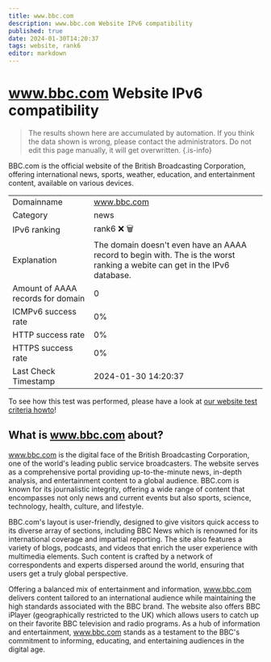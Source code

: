 ```yaml
---
title: www.bbc.com
description: www.bbc.com Website IPv6 compatibility
published: true
date: 2024-01-30T14:20:37
tags: website, rank6
editor: markdown
---
```


# www.bbc.com Website IPv6 compatibility

> The results shown here are accumulated by automation. If you think the data shown is wrong, please contact the administrators. 
> Do not edit this page manually, it will get overwritten.
{.is-info}

BBC.com is the official website of the British Broadcasting Corporation, offering international news, sports, weather, education, and entertainment content, available on various devices.


|   |   |
| - | - |
| Domainname | www.bbc.com
| Category | news |
| IPv6 ranking | rank6 :x: :wastebasket: |
| Explanation | The domain doesn't even have an AAAA record to begin with. The is the worst ranking a webite can get in the IPv6 database. |
| Amount of AAAA records for domain | 0 |
| ICMPv6 success rate | 0%|
| HTTP success rate | 0% |
| HTTPS success rate | 0% |
| Last Check Timestamp | 2024-01-30 14:20:37 |

To see how this test was performed, please have a look at [our website test criteria howto](/howto/testcriteria/website)!


## What is www.bbc.com about?
www.bbc.com is the digital face of the British Broadcasting Corporation, one of the world's leading public service broadcasters. The website serves as a comprehensive portal providing up-to-the-minute news, in-depth analysis, and entertainment content to a global audience. BBC.com is known for its journalistic integrity, offering a wide range of content that encompasses not only news and current events but also sports, science, technology, health, culture, and lifestyle.

BBC.com's layout is user-friendly, designed to give visitors quick access to its diverse array of sections, including BBC News which is renowned for its international coverage and impartial reporting. The site also features a variety of blogs, podcasts, and videos that enrich the user experience with multimedia elements. Such content is crafted by a network of correspondents and experts dispersed around the world, ensuring that users get a truly global perspective.

Offering a balanced mix of entertainment and information, www.bbc.com delivers content tailored to an international audience while maintaining the high standards associated with the BBC brand. The website also offers BBC iPlayer (geographically restricted to the UK) which allows users to catch up on their favorite BBC television and radio programs. As a hub of information and entertainment, www.bbc.com stands as a testament to the BBC's commitment to informing, educating, and entertaining audiences in the digital age.


